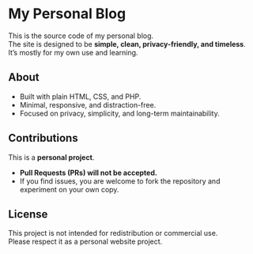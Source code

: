 # My Personal Blog

This is the source code of my personal blog.  
The site is designed to be **simple, clean, privacy-friendly, and timeless**.  
It’s mostly for my own use and learning.

## About
- Built with plain HTML, CSS, and PHP.
- Minimal, responsive, and distraction-free.
- Focused on privacy, simplicity, and long-term maintainability.

## Contributions
This is a **personal project**.  
- **Pull Requests (PRs) will not be accepted.**  
- If you find issues, you are welcome to fork the repository and experiment on your own copy.  

## License
This project is not intended for redistribution or commercial use.  
Please respect it as a personal website project.